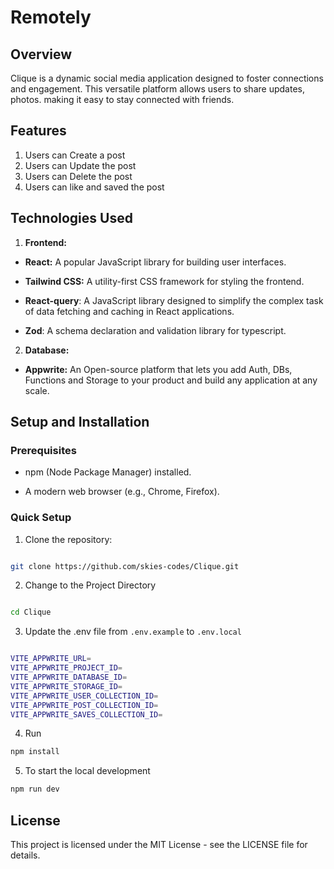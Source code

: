 # Remotely

## Overview

Clique is a dynamic social media application designed to foster connections and engagement. This versatile platform allows users to share updates, photos. making it easy to stay connected with friends.

## Features

1. Users can Create a post
2. Users can Update the post
3. Users can Delete the post
4. Users can like and saved the post

## Technologies Used

1.  **Frontend:**

-   **React:** A popular JavaScript library for building user interfaces.

-   **Tailwind CSS:** A utility-first CSS framework for styling the frontend.

-   **React-query**: A JavaScript library designed to simplify the complex task of data fetching and caching in React applications.

-   **Zod**: A schema declaration and validation library for typescript.

2.  **Database:**

-   **Appwrite:** An Open-source platform that lets you add Auth, DBs, Functions and Storage to your product and build any application at any scale.

## Setup and Installation

### Prerequisites

-   npm (Node Package Manager) installed.

-   A modern web browser (e.g., Chrome, Firefox).

### Quick Setup

1. Clone the repository:

```bash

git clone https://github.com/skies-codes/Clique.git

```

2. Change to the Project Directory

```bash

cd Clique

```

3. Update the .env file from `.env.example` to `.env.local`

```bash

VITE_APPWRITE_URL=
VITE_APPWRITE_PROJECT_ID=
VITE_APPWRITE_DATABASE_ID=
VITE_APPWRITE_STORAGE_ID=
VITE_APPWRITE_USER_COLLECTION_ID=
VITE_APPWRITE_POST_COLLECTION_ID=
VITE_APPWRITE_SAVES_COLLECTION_ID=

```

4. Run

```bash
npm install
```

5. To start the local development

```bash
npm run dev
```

## License

This project is licensed under the MIT License - see the LICENSE file for details.
